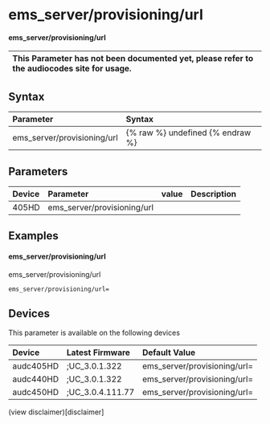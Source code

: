 ﻿---
description: ems_server/provisioning/url
search: false
---

# ems_server/provisioning/url

#### ems_server/provisioning/url


| This Parameter has not been documented yet, please refer to the audiocodes site for usage.  |
| :--- |

## Syntax
| Parameter | Syntax |
| :--- | :--- |
|ems_server/provisioning/url | {% raw %} undefined {% endraw %} |

## Parameters
|Device|Parameter|value|Description|
|:---|:---|:---|:---|
| 405HD | ems_server/provisioning/url |  |  |

## Examples
#### ems_server/provisioning/url

ems_server/provisioning/url

```
ems_server/provisioning/url=
```

## Devices
This parameter is available on the following devices

| Device | Latest Firmware | Default Value |
|:---|:---|:---|
| audc405HD | ;UC_3.0.1.322 | ems_server/provisioning/url= 
| audc440HD | ;UC_3.0.1.322 | ems_server/provisioning/url= 
| audc450HD | ;UC_3.0.4.111.77 | ems_server/provisioning/url= 

(view disclaimer)[disclaimer]
